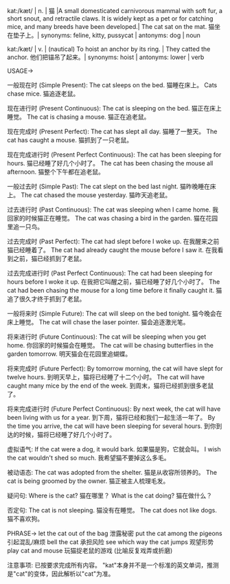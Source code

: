 kat:/kæt/ | n. | 猫 |A small domesticated carnivorous mammal with soft fur, a short snout, and retractile claws. It is widely kept as a pet or for catching mice, and many breeds have been developed.| The cat sat on the mat. 猫坐在垫子上。| synonyms: feline, kitty, pussycat | antonyms: dog | noun


kat:/kæt/ | v. | (nautical) To hoist an anchor by its ring. | They catted the anchor. 他们把锚吊了起来。| synonyms: hoist | antonyms: lower | verb



USAGE->

一般现在时 (Simple Present):
The cat sleeps on the bed.  猫睡在床上。
Cats chase mice. 猫追逐老鼠。

现在进行时 (Present Continuous):
The cat is sleeping on the bed. 猫正在床上睡觉。
The cat is chasing a mouse.  猫正在追老鼠。

现在完成时 (Present Perfect):
The cat has slept all day. 猫睡了一整天。
The cat has caught a mouse. 猫抓到了一只老鼠。

现在完成进行时 (Present Perfect Continuous):
The cat has been sleeping for hours. 猫已经睡了好几个小时了。
The cat has been chasing the mouse all afternoon. 猫整个下午都在追老鼠。

一般过去时 (Simple Past):
The cat slept on the bed last night. 猫昨晚睡在床上。
The cat chased the mouse yesterday. 猫昨天追老鼠。

过去进行时 (Past Continuous):
The cat was sleeping when I came home. 我回家的时候猫正在睡觉。
The cat was chasing a bird in the garden. 猫在花园里追一只鸟。

过去完成时 (Past Perfect):
The cat had slept before I woke up. 在我醒来之前猫已经睡着了。
The cat had already caught the mouse before I saw it. 在我看到之前，猫已经抓到了老鼠。

过去完成进行时 (Past Perfect Continuous):
The cat had been sleeping for hours before I woke it up. 在我把它叫醒之前，猫已经睡了好几个小时了。
The cat had been chasing the mouse for a long time before it finally caught it.  猫追了很久才终于抓到了老鼠。


一般将来时 (Simple Future):
The cat will sleep on the bed tonight. 猫今晚会在床上睡觉。
The cat will chase the laser pointer. 猫会追逐激光笔。

将来进行时 (Future Continuous):
The cat will be sleeping when you get home. 你回家的时候猫会在睡觉。
The cat will be chasing butterflies in the garden tomorrow. 明天猫会在花园里追蝴蝶。

将来完成时 (Future Perfect):
By tomorrow morning, the cat will have slept for twelve hours. 到明天早上，猫将已经睡了十二个小时。
The cat will have caught many mice by the end of the week. 到周末，猫将已经抓到很多老鼠了。


将来完成进行时 (Future Perfect Continuous):
By next week, the cat will have been living with us for a year. 到下周，猫将已经和我们一起生活一年了。
By the time you arrive, the cat will have been sleeping for several hours.  到你到达的时候，猫将已经睡了好几个小时了。


虚拟语气:
If the cat were a dog, it would bark. 如果猫是狗，它就会叫。
I wish the cat wouldn't shed so much. 我希望猫不要掉这么多毛。


被动语态:
The cat was adopted from the shelter. 猫是从收容所领养的。
The cat is being groomed by the owner.  猫正被主人梳理毛发。


疑问句:
Where is the cat? 猫在哪里？
What is the cat doing? 猫在做什么？


否定句:
The cat is not sleeping. 猫没有在睡觉。
The cat does not like dogs.  猫不喜欢狗。





PHRASE->
let the cat out of the bag 泄露秘密
put the cat among the pigeons  引起混乱/麻烦
bell the cat  承担风险
see which way the cat jumps  观望形势
play cat and mouse  玩猫捉老鼠的游戏 (比喻反复戏弄或折磨)

注意事项:  已按要求完成所有内容。  "kat"本身并不是一个标准的英文单词，推测是"cat"的变体，因此解析以"cat"为准。
